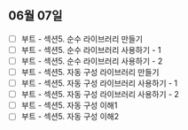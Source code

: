 ## 06월 07일

- [ ] 부트 - 섹션5. 순수 라이브러리 만들기
- [ ] 부트 - 섹션5. 순수 라이브러리 사용하기 - 1
- [ ] 부트 - 섹션5. 순수 라이브러리 사용하기 - 2
- [ ] 부트 - 섹션5. 자동 구성 라이브러리 만들기
- [ ] 부트 - 섹션5. 자동 구성 라이브러리 사용하기 - 1
- [ ] 부트 - 섹션5. 자동 구성 라이브러리 사용하기 - 2
- [ ] 부트 - 섹션5. 자동 구성 이해1
- [ ] 부트 - 섹션5. 자동 구성 이해2
